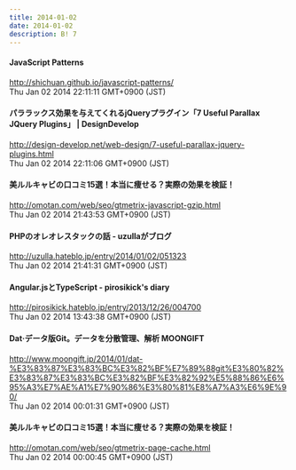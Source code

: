 ```yaml
---
title: 2014-01-02
date: 2014-01-02
description: B! 7
---
```


#### JavaScript Patterns
http://shichuan.github.io/javascript-patterns/<br>
Thu Jan 02 2014 22:11:11 GMT+0900 (JST)<br>


#### パララックス効果を与えてくれるjQueryプラグイン「7 Useful Parallax JQuery Plugins」 | DesignDevelop
http://design-develop.net/web-design/7-useful-parallax-jquery-plugins.html<br>
Thu Jan 02 2014 22:11:06 GMT+0900 (JST)<br>


#### 美ルルキャビの口コミ15選！本当に痩せる？実際の効果を検証！
http://omotan.com/web/seo/gtmetrix-javascript-gzip.html<br>
Thu Jan 02 2014 21:43:53 GMT+0900 (JST)<br>


#### PHPのオレオレスタックの話 - uzullaがブログ
http://uzulla.hateblo.jp/entry/2014/01/02/051323<br>
Thu Jan 02 2014 21:41:31 GMT+0900 (JST)<br>


#### Angular.jsとTypeScript - pirosikick's diary
http://pirosikick.hateblo.jp/entry/2013/12/26/004700<br>
Thu Jan 02 2014 13:43:38 GMT+0900 (JST)<br>


#### Dat·データ版Git。データを分散管理、解析 MOONGIFT
http://www.moongift.jp/2014/01/dat-%E3%83%87%E3%83%BC%E3%82%BF%E7%89%88git%E3%80%82%E3%83%87%E3%83%BC%E3%82%BF%E3%82%92%E5%88%86%E6%95%A3%E7%AE%A1%E7%90%86%E3%80%81%E8%A7%A3%E6%9E%90/<br>
Thu Jan 02 2014 00:01:31 GMT+0900 (JST)<br>


#### 美ルルキャビの口コミ15選！本当に痩せる？実際の効果を検証！
http://omotan.com/web/seo/gtmetrix-page-cache.html<br>
Thu Jan 02 2014 00:00:45 GMT+0900 (JST)<br>



